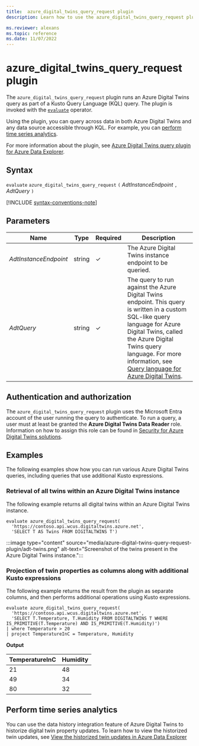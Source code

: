 ```yaml
---
title:  azure_digital_twins_query_request plugin
description: Learn how to use the azure_digital_twins_query_request plugin to run an Azure Digital Twins query as part of a Kusto query.

ms.reviewer: alexans
ms.topic: reference
ms.date: 11/07/2022
---
```

# azure_digital_twins_query_request plugin

The `azure_digital_twins_query_request` plugin runs an Azure Digital Twins query as part of a Kusto Query Language (KQL) query. The plugin is invoked with the [`evaluate`](evaluate-operator.md) operator.

Using the plugin, you can query across data in both Azure Digital Twins and any data source accessible through KQL. For example, you can [perform time series analytics](#perform-time-series-analytics).

For more information about the plugin, see [Azure Digital Twins query plugin for Azure Data Explorer](/azure/digital-twins/concepts-data-explorer-plugin#using-the-plugin).

## Syntax

`evaluate` `azure_digital_twins_query_request` `(` *AdtInstanceEndpoint* `,` *AdtQuery* `)`

[!INCLUDE [syntax-conventions-note](../../includes/syntax-conventions-note.md)]

## Parameters

| Name | Type | Required | Description |
|--|--|--|--|
| *AdtInstanceEndpoint* | string | &check; | The Azure Digital Twins instance endpoint to be queried. |
| *AdtQuery* | string | &check; | The query to run against the Azure Digital Twins endpoint. This query is written in a custom SQL-like query language for Azure Digital Twins, called the Azure Digital Twins query language. For more information, see [Query language for Azure Digital Twins](/azure/digital-twins/concepts-query-language).|

## Authentication and authorization

The `azure_digital_twins_query_request` plugin uses the Microsoft Entra account of the user running the query to authenticate. To run a query, a user must at least be granted the **Azure Digital Twins Data Reader** role. Information on how to assign this role can be found in [Security for Azure Digital Twins solutions](/azure/digital-twins/concepts-security#authorization-azure-roles-for-azure-digital-twins).

## Examples

The following examples show how you can run various Azure Digital Twins queries, including queries that use additional Kusto expressions.

### Retrieval of all twins within an Azure Digital Twins instance

The following example returns all digital twins within an Azure Digital Twins instance.

```kusto
evaluate azure_digital_twins_query_request(
  'https://contoso.api.wcus.digitaltwins.azure.net',
  'SELECT T AS Twins FROM DIGITALTWINS T')
```

:::image type="content" source="media/azure-digital-twins-query-request-plugin/adt-twins.png" alt-text="Screenshot of the twins present in the Azure Digital Twins instance.":::

### Projection of twin properties as columns along with additional Kusto expressions

The following example returns the result from the plugin as separate columns, and then performs additional operations using Kusto expressions.

```kusto
evaluate azure_digital_twins_query_request(
  'https://contoso.api.wcus.digitaltwins.azure.net',
  'SELECT T.Temperature, T.Humidity FROM DIGITALTWINS T WHERE IS_PRIMITIVE(T.Temperature) AND IS_PRIMITIVE(T.Humidity)')
| where Temperature > 20
| project TemperatureInC = Temperature, Humidity
```

**Output**

|TemperatureInC|Humidity|
|---|---|
|21|48|
|49|34|
|80|32|

## Perform time series analytics

You can use the data history integration feature of Azure Digital Twins to historize digital twin property updates. To learn how to view the historized twin updates, see [View the historized twin updates in Azure Data Explorer](/azure/digital-twins/how-to-use-data-history?tabs=cli#view-the-historized-twin-updates-in-azure-data-explorer)

